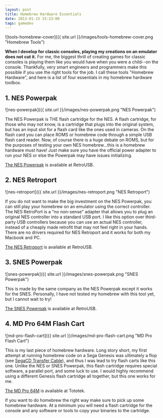```yaml
---
layout: post
title: Homebrew Hardware Essentials
date: 2013-01-15 15:23:00
tags: gamedev
---
```


![tools-homebrew-cover]({{ site.url }}/images/tools-homebrew-cover.png "Homebrew Tools")

**When I develop for classic consoles, playing my creations on an emulator does not cut it.** For me, the biggest thrill of creating games for classic consoles is playing them like you would have when you were a child--on the console. Thankfully, very smart engineers and programmers make this possible if you use the right tools for the job. I call these tools "Homebrew Hardware", and here is a list of four essentials in my homebrew hardware toolbox.

## 1. NES Powerpak

![nes-powerpak]({{ site.url }}/images/nes-powerpak.png "NES Powerpak")

The NES Powerpak is THE flash cartridge for the NES. A flash cartridge, for those who may not know, is a cartridge that plugs into the original system, but has an input slot for a flash card like the ones used in cameras. On the flash card you can place ROMS or homebrew code through a simple USB flash card reader. Now, of course there is a huge debate on ROMS, but for the purposes of testing your own NES homebrew...this is a homebrew hardware must have! Just make sure you have the official power adapter to run your NES or else the Powerpak may have issues initializing.

[The NES Powerpak](http://www.retrousb.com/product_info.php?products_id=34) is available at RetroUSB.

## 2. NES Retroport

![nes-retroport]({{ site.url }}/images/nes-retroport.png "NES Retroport")

If you do not want to make the big investment on the NES Powerpak, you can still play your homebrew on an emulator using the correct controller. The NES RetroPort is a "no non-sense" adapter that allows you to plug an original NES controller into a standard USB port. I like this option over third-party USB controllers because you can use an actual NES controller, instead of a cheaply made retrofit that may not feel right in your hands. There are no drivers required for NES Retroport and it works for both my Macbook and PC.

[The NES Retroport](http://www.retrousb.com/product_info.php?products_id=28) is available at RetroUSB.

## 3. SNES Powerpak

![snes-powerpak]({{ site.url }}/images/snes-powerpak.png "SNES Powerpak")

This is made by the same company as the NES Powerpak except it works for the SNES. Personally, I have not tested my homebrew with this tool yet, but I cannot wait to try!

[The SNES Powerpak](http://www.retrousb.com/product_info.php?products_id=84) is available at RetroUSB.

## 4. MD Pro 64M Flash Cart

![md-pro-flash-cart]({{ site.url }}/images/md-pro-flash-cart.png "MD Pro Flash Cart")

This is my last piece of homebrew hardware. Long story short, my first attempt at running homebrew code on a Sega Genesis was ultimately a flop (see [SegaCD Transfer Cable](https://www.jarrodparkes.com/segacd-transfer-cable/)), and thus I was lead to try flash carts like this one. Unlike the NES or SNES Powerpak, this flash cartridge requires special software, a parallel port, and some luck to use. I would highly recommend using a different Genesis flash cartridge all together, but this one works for me.

[The MD Pro 64M](http://www.tototek.com/store/index.php?main_page=product_info&amp;products_id=59) is available at Tototek.

If you want to do homebrew the right way make sure to pick up some homebrew hardware. At a minimum you will need a flash cartridge for the console and any software or tools to copy your binaries to the cartridge.
